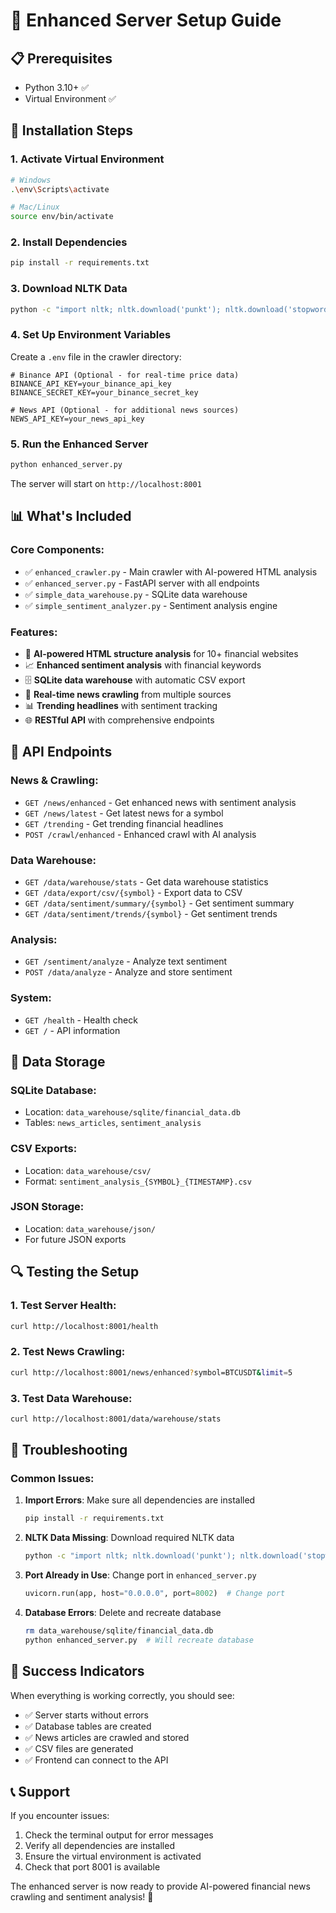 # 🚀 Enhanced Server Setup Guide

## 📋 Prerequisites
- Python 3.10+ ✅
- Virtual Environment ✅

## 🔧 Installation Steps

### 1. Activate Virtual Environment
```bash
# Windows
.\env\Scripts\activate

# Mac/Linux
source env/bin/activate
```

### 2. Install Dependencies
```bash
pip install -r requirements.txt
```

### 3. Download NLTK Data
```bash
python -c "import nltk; nltk.download('punkt'); nltk.download('stopwords'); nltk.download('vader_lexicon')"
```

### 4. Set Up Environment Variables
Create a `.env` file in the crawler directory:
```env
# Binance API (Optional - for real-time price data)
BINANCE_API_KEY=your_binance_api_key
BINANCE_SECRET_KEY=your_binance_secret_key

# News API (Optional - for additional news sources)
NEWS_API_KEY=your_news_api_key
```

### 5. Run the Enhanced Server
```bash
python enhanced_server.py
```

The server will start on `http://localhost:8001`

## 📊 What's Included

### Core Components:
- ✅ `enhanced_crawler.py` - Main crawler with AI-powered HTML analysis
- ✅ `enhanced_server.py` - FastAPI server with all endpoints
- ✅ `simple_data_warehouse.py` - SQLite data warehouse
- ✅ `simple_sentiment_analyzer.py` - Sentiment analysis engine

### Features:
- 🧠 **AI-powered HTML structure analysis** for 10+ financial websites
- 📈 **Enhanced sentiment analysis** with financial keywords
- 🗄️ **SQLite data warehouse** with automatic CSV export
- 🔄 **Real-time news crawling** from multiple sources
- 📊 **Trending headlines** with sentiment tracking
- 🌐 **RESTful API** with comprehensive endpoints

## 🎯 API Endpoints

### News & Crawling:
- `GET /news/enhanced` - Get enhanced news with sentiment analysis
- `GET /news/latest` - Get latest news for a symbol
- `GET /trending` - Get trending financial headlines
- `POST /crawl/enhanced` - Enhanced crawl with AI analysis

### Data Warehouse:
- `GET /data/warehouse/stats` - Get data warehouse statistics
- `GET /data/export/csv/{symbol}` - Export data to CSV
- `GET /data/sentiment/summary/{symbol}` - Get sentiment summary
- `GET /data/sentiment/trends/{symbol}` - Get sentiment trends

### Analysis:
- `GET /sentiment/analyze` - Analyze text sentiment
- `POST /data/analyze` - Analyze and store sentiment

### System:
- `GET /health` - Health check
- `GET /` - API information

## 📁 Data Storage

### SQLite Database:
- Location: `data_warehouse/sqlite/financial_data.db`
- Tables: `news_articles`, `sentiment_analysis`

### CSV Exports:
- Location: `data_warehouse/csv/`
- Format: `sentiment_analysis_{SYMBOL}_{TIMESTAMP}.csv`

### JSON Storage:
- Location: `data_warehouse/json/`
- For future JSON exports

## 🔍 Testing the Setup

### 1. Test Server Health:
```bash
curl http://localhost:8001/health
```

### 2. Test News Crawling:
```bash
curl http://localhost:8001/news/enhanced?symbol=BTCUSDT&limit=5
```

### 3. Test Data Warehouse:
```bash
curl http://localhost:8001/data/warehouse/stats
```

## 🐛 Troubleshooting

### Common Issues:

1. **Import Errors**: Make sure all dependencies are installed
   ```bash
   pip install -r requirements.txt
   ```

2. **NLTK Data Missing**: Download required NLTK data
   ```bash
   python -c "import nltk; nltk.download('punkt'); nltk.download('stopwords'); nltk.download('vader_lexicon')"
   ```

3. **Port Already in Use**: Change port in `enhanced_server.py`
   ```python
   uvicorn.run(app, host="0.0.0.0", port=8002)  # Change port
   ```

4. **Database Errors**: Delete and recreate database
   ```bash
   rm data_warehouse/sqlite/financial_data.db
   python enhanced_server.py  # Will recreate database
   ```

## 🎉 Success Indicators

When everything is working correctly, you should see:
- ✅ Server starts without errors
- ✅ Database tables are created
- ✅ News articles are crawled and stored
- ✅ CSV files are generated
- ✅ Frontend can connect to the API

## 📞 Support

If you encounter issues:
1. Check the terminal output for error messages
2. Verify all dependencies are installed
3. Ensure the virtual environment is activated
4. Check that port 8001 is available

The enhanced server is now ready to provide AI-powered financial news crawling and sentiment analysis! 🚀
